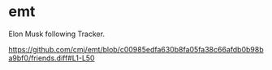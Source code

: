 # emt
Elon Musk following Tracker.

https://github.com/cmj/emt/blob/c00985edfa630b8fa05fa38c66afdb0b98ba9bf0/friends.diff#L1-L50
